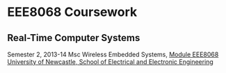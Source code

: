 EEE8068 Coursework
==================
Real-Time Computer Systems
--------------------------

Semester 2, 2013-14
Msc Wireless Embedded Systems, [Module EEE8068](http://www.ncl.ac.uk/postgraduate/modules/module/EEE8068/)
[University of Newcastle, School of Electrical and Electronic Engineering](http://www.ncl.ac.uk/eee/)
